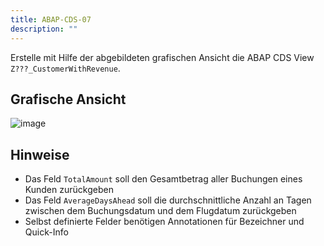 ```yaml
---
title: ABAP-CDS-07
description: ""
---
```


Erstelle mit Hilfe der abgebildeten grafischen Ansicht die ABAP CDS View `Z???_CustomerWithRevenue`.

## Grafische Ansicht

![image](https://user-images.githubusercontent.com/47243617/204781365-131f570e-4ef0-4cab-8aab-b7e8fa82303e.png)

## Hinweise

- Das Feld `TotalAmount` soll den Gesamtbetrag aller Buchungen eines Kunden zurückgeben
- Das Feld `AverageDaysAhead` soll die durchschnittliche Anzahl an Tagen zwischen dem Buchungsdatum und dem Flugdatum zurückgeben
- Selbst definierte Felder benötigen Annotationen für Bezeichner und Quick-Info
